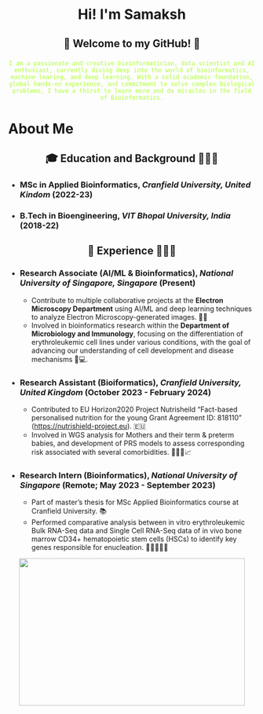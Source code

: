 # <p align="center">Hi! I'm Samaksh</p>


## <p align="center">👾 Welcome to my GitHub! 👾</p> 
<p align="center"><code style="color : greenyellow;">I am a passionate and creative bioinformatician, data scientist and AI enthusiast, currently diving deep into the world of bioinformatics, machine learing, and deep learning. With a solid academic foundation, global hands-on experience, and commitment to solve complex biological problems, I have a thirst to learn more and do miracles in the field of Bioinformatics.</code></p>




# About Me

## <p align="center">🎓 **Education and Background** 👨🏻‍🎓</p>


- ### **MSc in Applied Bioinformatics**, *Cranfield University, United Kindom* (2022-23)

  
- ### **B.Tech in Bioengineering**, *VIT Bhopal University, India* (2018-22)


## <p align="center">🚀 **Experience** 👨🏻‍💻</p>


- ### **Research Associate (AI/ML & Bioinformatics)**, *National University of Singapore, Singapore*  (Present)
  
  - Contribute to multiple collaborative projects at the **Electron Microscopy Department** using AI/ML and deep learning techniques to analyze Electron Microscopy-generated images. 🔬🦠
  - Involved in bioinformatics research within the **Department of Microbiology and Immunology**, focusing on the differentiation of erythroleukemic cell lines under various conditions, with the goal of advancing our understanding of cell development and disease mechanisms 🧬💻.
  

- ### **Research Assistant (Bioiformatics)**, *Cranfield University, United Kingdom*  (October 2023 - February 2024)

  - Contributed to EU Horizon2020 Project Nutrisheild “Fact-based personalised nutrition for
the young Grant Agreement ID: 818110” (https://nutrishield-project.eu). 🇪🇺
  - Involved in WGS analysis for Mothers and their term & preterm babies, and development of PRS models to assess corresponding risk associated with several comorbidities. 🧑‍🧒🧬📈
 

- ### **Research Intern (Bioinformatics)**, *National University of Singapore*  (Remote; May 2023 - September 2023)

  - Part of master’s thesis for MSc Applied Bioinformatics course at Cranfield University. 📚
  - Performed comparative analysis between in vitro erythroleukemic Bulk RNA-Seq data and Single Cell RNA-Seq data of in vivo bone marrow CD34+ hematopoietic stem cells (HSCs) to identify key genes responsible for enucleation. 🧫🧬👨🏻‍💻
 
<p align="center">
  <img width="460" height="300" src="[https://media1.tenor.com/m/VDO612VHll0AAAAC/monkey-buisness.gif]">
</p>

